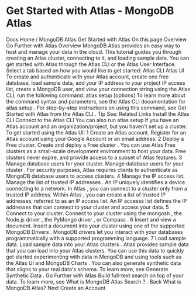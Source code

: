 # Get Started with Atlas - MongoDB Atlas


Docs Home / MongoDB Atlas Get Started with Atlas On this page Overview Go Further with Atlas Overview MongoDB Atlas provides an easy way to host and manage your data in
the cloud. This tutorial guides you through creating an Atlas cluster, connecting to it, and loading sample
data. You can get started with Atlas through the Atlas CLI or the Atlas User Interface. Select a tab based on how you
would like to get started: Atlas CLI Atlas UI To create and authenticate with your Atlas account, create one free database, load sample data, add your IP address to your project IP access list, create a MongoDB user, and view your connection string using the
Atlas CLI, run the following command: atlas setup [options] To learn more about the command syntax and parameters, see the
Atlas CLI documentation for atlas setup . For step-by-step instructions on using this command, see Get Started with Atlas from the Atlas CLI . Tip See: Related Links Install the Atlas CLI Connect to the Atlas CLI You can also run atlas setup if you have an Atlas account
and an organization/project, but you haven't set up a cluster. To get started using the Atlas UI: 1 Create an Atlas account. Register for an Atlas account using your Google Account
or an email address. 2 Deploy a Free cluster. Create and deploy a Free cluster . You can use Atlas Free clusters as a small-scale development
environment to host your data. Free clusters never expire, and
provide access to a subset of Atlas features. 3 Manage database users for your cluster. Manage database users for your cluster . For
security purposes, Atlas requires clients to authenticate as
MongoDB database users to access clusters. 4 Manage the IP access list. Manage the list of trusted IP addresses . An IP uniquely
identifies a device connecting to a network. In Atlas , you
can connect to a cluster only from a trusted IP address.
Within Atlas , you can create a list of trusted IP addresses,
referred to as an IP access list. An IP accesss list defines
the IP addresses that can connect to your cluster and access
your data. 5 Connect to your cluster. Connect to your cluster using the mongosh , the Node.js driver , the PyMongo driver , or Compass . 6 Insert and view a document. Insert a document into your cluster using one of the
supported MongoDB Drivers . MongoDB drivers let you
interact with your databases programmatically with a supported
programming language. 7 Load sample data. Load sample data into your Atlas clusters . Atlas provides sample data that you can
load into your Atlas clusters. You can use this
data to quickly get started experimenting with data in
MongoDB and using tools such as the Atlas UI and MongoDB Charts . You can also generate synthetic data that aligns to your
real data's schema. To learn more, see Generate Synthetic Data . Go Further with Atlas Build full-text search on top of your data. To learn more, see What is MongoDB Atlas Search ? . Back What is MongoDB Atlas? Next Create an Account
